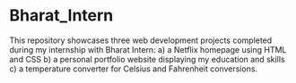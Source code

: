 # Bharat_Intern
This repository showcases three web development projects completed during my internship with Bharat Intern: a) a Netflix homepage using HTML and CSS b) a personal portfolio website displaying my education and skills c) a temperature converter for Celsius and Fahrenheit conversions.
